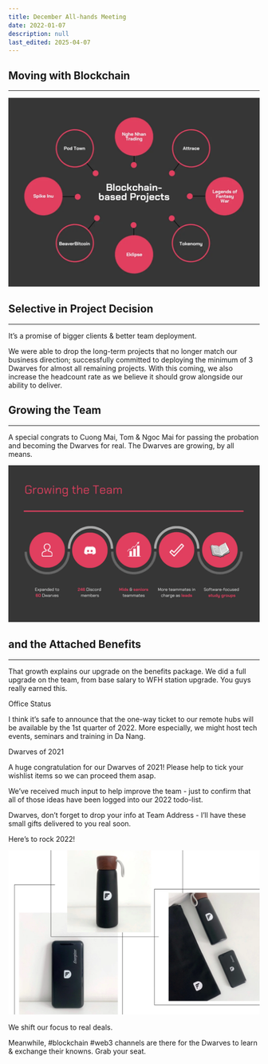 ```yaml
---
title: December All-hands Meeting
date: 2022-01-07
description: null
last_edited: 2025-04-07
---
```


## Moving with Blockchain

---

![](assets/notion-image-1744007399532-vkmfd.webp)

## Selective in Project Decision

---

It’s a promise of bigger clients & better team deployment.

We were able to drop the long-term projects that no longer match our business direction; successfully committed to deploying the minimum of 3 Dwarves for almost all remaining projects. With this coming, we also increase the headcount rate as we believe it should grow alongside our ability to deliver.

## Growing the Team

---

A special congrats to Cuong Mai, Tom & Ngoc Mai for passing the probation and becoming the Dwarves for real. The Dwarves are growing, by all means.

![](assets/notion-image-1744007400519-ypyzr.webp)

## and the Attached Benefits

---

That growth explains our upgrade on the benefits package. We did a full upgrade on the team, from base salary to WFH station upgrade. You guys really earned this.

Office Status

I think it’s safe to announce that the one-way ticket to our remote hubs will be available by the 1st quarter of 2022. More especially, we might host tech events, seminars and training in Da Nang.

Dwarves of 2021

A huge congratulation for our Dwarves of 2021! Please help to tick your wishlist items so we can proceed them asap.

We’ve received much input to help improve the team - just to confirm that all of those ideas have been logged into our 2022 todo-list.

Dwarves, don’t forget to drop your info at Team Address - I’ll have these small gifts delivered to you real soon.

Here’s to rock 2022!

![](assets/notion-image-1744007403130-30xm1.webp)

We shift our focus to real deals.

Meanwhile, #blockchain #web3 channels are there for the Dwarves to learn & exchange their knowns. Grab your seat.
